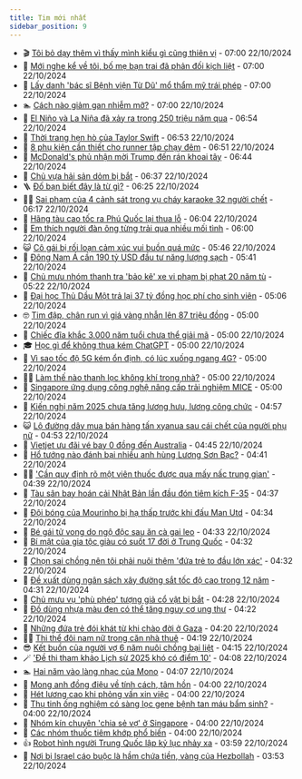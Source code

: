 ```yaml
---
title: Tim mới nhất
sidebar_position: 9
---
```


<!-- vnexpress-tin-moi-nhat:START -->
- 🎬 [Tôi bỏ dạy thêm vì thấy mình kiểu gì cũng thiên vị](https://vnexpress.net/toi-bo-day-them-vi-thay-minh-kieu-gi-cung-thien-vi-4806872.html) - 07:00 22/10/2024
- 🐎 [Mới nghe kể về tôi, bố mẹ bạn trai đã phản đối kịch liệt](https://vnexpress.net/moi-nghe-ke-ve-toi-bo-me-ban-trai-da-phan-doi-kich-liet-4801447.html) - 07:00 22/10/2024
- 🦍 [Lấy danh &#39;bác sĩ Bệnh viện Từ Dũ&#39; mổ thẩm mỹ trái phép](https://vnexpress.net/lay-danh-bac-si-benh-vien-tu-du-mo-tham-my-trai-phep-4807039.html) - 07:00 22/10/2024
- 🏊 [Cách nào giảm gan nhiễm mỡ?](https://vnexpress.net/cach-nao-giam-gan-nhiem-mo-4806984.html) - 07:00 22/10/2024
- 🎊 [El Niño và La Niña đã xảy ra trong 250 triệu năm qua](https://vnexpress.net/el-ni-o-va-la-ni-a-da-xay-ra-trong-250-trieu-nam-qua-4806962.html) - 06:54 22/10/2024
- 🎃 [Thời trang hẹn hò của Taylor Swift](https://vnexpress.net/thoi-trang-hen-ho-cua-taylor-swift-4806969.html) - 06:53 22/10/2024
- 🧰 [8 phụ kiện cần thiết cho runner tập chạy đêm](https://vnexpress.net/8-phu-kien-can-thiet-cho-runner-tap-chay-dem-4806765.html) - 06:51 22/10/2024
- 🔭 [McDonald&#39;s phủ nhận mời Trump đến rán khoai tây](https://vnexpress.net/mcdonald-s-phu-nhan-moi-trump-den-ran-khoai-tay-4806934.html) - 06:44 22/10/2024
- 🫶 [Chủ vựa hải sản dỏm bị bắt](https://vnexpress.net/chu-vua-hai-san-dom-bi-bat-4807041.html) - 06:37 22/10/2024
- 🪜 [Đố bạn biết đây là từ gì?](https://vnexpress.net/do-ban-biet-day-la-tu-gi-4803062.html) - 06:25 22/10/2024
- 👨‍🏫 [Sai phạm của 4 cảnh sát trong vụ cháy karaoke 32 người chết](https://vnexpress.net/sai-pham-cua-4-canh-sat-trong-vu-chay-karaoke-32-nguoi-chet-4807016.html) - 06:17 22/10/2024
- 🎊 [Hãng tàu cao tốc ra Phú Quốc lại thua lỗ](https://vnexpress.net/hang-tau-cao-toc-ra-phu-quoc-lai-thua-lo-4807017.html) - 06:04 22/10/2024
- 🎊 [Em thích người đàn ông từng trải qua nhiều mối tình](https://vnexpress.net/em-thich-nguoi-dan-ong-tung-trai-qua-nhieu-moi-tinh-4806854.html) - 06:00 22/10/2024
- 😺 [Cô gái bị rối loạn cảm xúc vui buồn quá mức](https://vnexpress.net/co-gai-19-tuoi-nhap-vien-tam-than-sau-tang-ham-muon-bat-thuong-4807003.html) - 05:46 22/10/2024
- 🐘 [Đông Nam Á cần 190 tỷ USD đầu tư năng lượng sạch](https://vnexpress.net/dong-nam-a-can-190-ty-usd-dau-tu-nang-luong-sach-4807024.html) - 05:41 22/10/2024
- 🌁 [Chủ mưu nhóm thanh tra &#39;bảo kê&#39; xe vi phạm bị phạt 20 năm tù](https://vnexpress.net/chu-muu-nhom-thanh-tra-bao-ke-xe-vi-pham-bi-phat-20-nam-tu-4806999.html) - 05:22 22/10/2024
- 🐲 [Đại học Thủ Dầu Một trả lại 37 tỷ đồng học phí cho sinh viên](https://vnexpress.net/dai-hoc-thu-dau-mot-tra-lai-37-ty-dong-hoc-phi-cho-sinh-vien-4807007.html) - 05:06 22/10/2024
- 🤓 [Tim đập, chân run vì giá vàng nhẫn lên 87 triệu đồng](https://vnexpress.net/tim-dap-chan-run-vi-gia-vang-nhan-len-87-trieu-dong-4807002.html) - 05:00 22/10/2024
- 💪 [Chiếc đĩa khắc 3.000 năm tuổi chưa thể giải mã](https://vnexpress.net/chiec-dia-khac-3-000-nam-tuoi-chua-the-giai-ma-4806929.html) - 05:00 22/10/2024
- 🎓 [Học gì để không thua kém ChatGPT](https://vnexpress.net/hoc-gi-de-khong-thua-kem-chatgpt-4806818.html) - 05:00 22/10/2024
- 🫣 [Vì sao tốc độ 5G kém ổn định, có lúc xuống ngang 4G?](https://vnexpress.net/vi-sao-toc-do-5g-kem-on-dinh-co-luc-xuong-ngang-4g-4805863.html) - 05:00 22/10/2024
- 🧑‍💻 [Làm thế nào thanh lọc không khí trong nhà?](https://vnexpress.net/lam-the-nao-thanh-loc-khong-khi-trong-nha-4806966.html) - 05:00 22/10/2024
- 🐲 [Singapore ứng dụng công nghệ nâng cấp trải nghiệm MICE](https://vnexpress.net/singapore-ung-dung-cong-nghe-nang-cap-trai-nghiem-mice-4806957.html) - 05:00 22/10/2024
- 🌝 [Kiến nghị năm 2025 chưa tăng lương hưu, lương công chức](https://vnexpress.net/kien-nghi-nam-2025-chua-tang-luong-huu-luong-cong-chuc-4806953.html) - 04:57 22/10/2024
- 😺 [Lộ đường dây mua bán hàng tấn xyanua sau cái chết của người phụ nữ](https://vnexpress.net/lo-duong-day-mua-ban-hang-tan-xyanua-sau-cai-chet-cua-nguoi-phu-nu-4806948.html) - 04:53 22/10/2024
- 🐎 [Vietjet ưu đãi vé bay 0 đồng đến Australia](https://vnexpress.net/vietjet-uu-dai-ve-bay-0-dong-den-australia-4806748.html) - 04:45 22/10/2024
- 🎡 [Hổ tướng nào đánh bại nhiều anh hùng Lương Sơn Bạc?](https://vnexpress.net/ho-tuong-nao-danh-bai-nhieu-anh-hung-luong-son-bac-4806616.html) - 04:41 22/10/2024
- 👨‍🏫 [&#39;Cần quy định rõ một viên thuốc được qua mấy nấc trung gian&#39;](https://vnexpress.net/can-quy-dinh-ro-mot-vien-thuoc-duoc-qua-may-nac-trung-gian-4806944.html) - 04:39 22/10/2024
- 🦆 [Tàu sân bay hoán cải Nhật Bản lần đầu đón tiêm kích F-35](https://vnexpress.net/tau-san-bay-hoan-cai-nhat-ban-lan-dau-don-tiem-kich-f-35-4806959.html) - 04:37 22/10/2024
- 🚦 [Đội bóng của Mourinho bị hạ thấp trước khi đấu Man Utd](https://vnexpress.net/doi-bong-cua-mourinho-bi-ha-thap-truoc-khi-dau-man-utd-4806982.html) - 04:34 22/10/2024
- 💫 [Bé gái tử vong do ngộ độc sau ăn cà gai leo](https://vnexpress.net/be-gai-tu-vong-do-ngo-doc-sau-an-ca-gai-leo-4807001.html) - 04:33 22/10/2024
- 🎉 [Bí mật của gia tộc giàu có suốt 17 đời ở Trung Quốc](https://vnexpress.net/bi-mat-cua-gia-toc-giau-co-suot-17-doi-o-trung-quoc-4806810.html) - 04:32 22/10/2024
- 🌋 [Chọn sai chồng nên tôi phải nuôi thêm &#39;đứa trẻ to đầu lớn xác&#39;](https://vnexpress.net/chon-sai-chong-nen-toi-phai-nuoi-them-dua-tre-to-dau-lon-xac-4806893.html) - 04:32 22/10/2024
- 🤖 [Đề xuất dùng ngân sách xây đường sắt tốc độ cao trong 12 năm](https://vnexpress.net/de-xuat-dung-ngan-sach-xay-duong-sat-toc-do-cao-trong-12-nam-4806913.html) - 04:31 22/10/2024
- 🦏 [Chủ mưu vụ &#39;phù phép&#39; tượng giả cổ vật bị bắt](https://vnexpress.net/chu-muu-vu-phu-phep-tuong-gia-co-vat-bi-bat-4806994.html) - 04:28 22/10/2024
- 🦩 [Đồ dùng nhựa màu đen có thể tăng nguy cơ ung thư](https://vnexpress.net/do-dung-nhua-mau-den-co-the-tang-nguy-co-ung-thu-4806998.html) - 04:22 22/10/2024
- 👺 [Những đứa trẻ đói khát từ khi chào đời ở Gaza](https://vnexpress.net/nhung-dua-tre-doi-khat-tu-khi-chao-doi-o-gaza-4806704.html) - 04:20 22/10/2024
- 🧑‍🏫 [Thi thể đôi nam nữ trong căn nhà thuê](https://vnexpress.net/thi-the-doi-nam-nu-trong-can-nha-thue-4806980.html) - 04:19 22/10/2024
- 😎 [Kết buồn của người vợ 6 năm nuôi chồng bại liệt](https://vnexpress.net/ket-buon-cua-nguoi-vo-6-nam-nuoi-chong-bai-liet-4806952.html) - 04:15 22/10/2024
- 🪄 [&#39;Đề thi tham khảo Lịch sử 2025 khó có điểm 10&#39;](https://vnexpress.net/de-thi-tham-khao-lich-su-2025-kho-co-diem-10-4806861.html) - 04:08 22/10/2024
- 🏊 [Hai năm vào làng nhạc của Mono](https://vnexpress.net/hai-nam-vao-lang-nhac-cua-mono-4806265.html) - 04:07 22/10/2024
- 💃 [Mong anh đồng điệu về tính cách, tâm hồn](https://vnexpress.net/mong-anh-dong-dieu-ve-tinh-cach-tam-hon-4806855.html) - 04:00 22/10/2024
- 🦆 [Hét lương cao khi phỏng vấn xin việc](https://vnexpress.net/het-luong-cao-khi-phong-van-xin-viec-4806936.html) - 04:00 22/10/2024
- 🎊 [Thụ tinh ống nghiệm có sàng lọc gene bệnh tan máu bẩm sinh?](https://vnexpress.net/thu-tinh-ong-nghiem-co-sang-loc-gene-benh-tan-mau-bam-sinh-4806946.html) - 04:00 22/10/2024
- 👺 [Nhóm kín chuyên &#39;chia sẻ vợ&#39; ở Singapore](https://vnexpress.net/nhom-kin-chuyen-chia-se-vo-o-singapore-4806941.html) - 04:00 22/10/2024
- 🎡 [Các nhóm thuốc tiêm khớp phổ biến](https://vnexpress.net/cac-nhom-thuoc-tiem-khop-pho-bien-4806933.html) - 04:00 22/10/2024
- 👍 [Robot hình người Trung Quốc lập kỷ lục nhảy xa](https://vnexpress.net/robot-hinh-nguoi-trung-quoc-lap-ky-luc-nhay-xa-4806859.html) - 03:59 22/10/2024
- 🐎 [Nơi bị Israel cáo buộc là hầm chứa tiền, vàng của Hezbollah](https://vnexpress.net/noi-bi-israel-cao-buoc-la-ham-chua-tien-vang-cua-hezbollah-4806927.html) - 03:53 22/10/2024<!-- vnexpress-tin-moi-nhat:END -->
